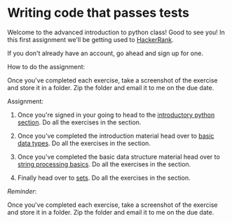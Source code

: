 # Writing code that passes tests

Welcome to the advanced introduction to python class!  Good to see you!  In this first assignment we'll be getting used to [HackerRank](https://www.hackerrank.com/).

If you don't already have an account, go ahead and sign up for one.

How to do the assignment:

Once you've completed each exercise, take a screenshot of the exercise and store it in a folder.  Zip the folder and email it to me on the due date.

Assignment:

1. Once you're signed in your going to head to the [introductory python section](https://www.hackerrank.com/domains/python/py-introduction).  Do all the exercises in the section.

2. Once you've completed the introduction material head over to [basic data types](https://www.hackerrank.com/domains/python/py-basic-data-types). Do all the exercises in the section.  

3. Once you've completed the basic data structure material head over to [string processing basics](https://www.hackerrank.com/domains/python/py-strings).  Do all the exercises in the section.

4. Finally head over to [sets](https://www.hackerrank.com/domains/python/py-sets).  Do all the exercises in the section.

*Reminder*: 

Once you've completed each exercise, take a screenshot of the exercise and store it in a folder.  Zip the folder and email it to me on the due date.
